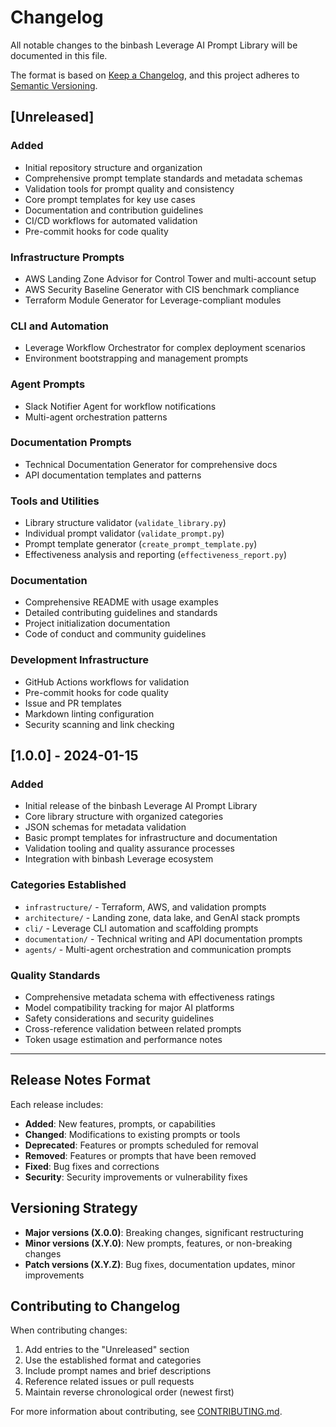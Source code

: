 # Changelog

All notable changes to the binbash Leverage AI Prompt Library will be documented in this file.

The format is based on [Keep a Changelog](https://keepachangelog.com/en/1.0.0/),
and this project adheres to [Semantic Versioning](https://semver.org/spec/v2.0.0.html).

## [Unreleased]

### Added
- Initial repository structure and organization
- Comprehensive prompt template standards and metadata schemas
- Validation tools for prompt quality and consistency
- Core prompt templates for key use cases
- Documentation and contribution guidelines
- CI/CD workflows for automated validation
- Pre-commit hooks for code quality

### Infrastructure Prompts
- AWS Landing Zone Advisor for Control Tower and multi-account setup
- AWS Security Baseline Generator with CIS benchmark compliance
- Terraform Module Generator for Leverage-compliant modules

### CLI and Automation
- Leverage Workflow Orchestrator for complex deployment scenarios
- Environment bootstrapping and management prompts

### Agent Prompts  
- Slack Notifier Agent for workflow notifications
- Multi-agent orchestration patterns

### Documentation Prompts
- Technical Documentation Generator for comprehensive docs
- API documentation templates and patterns

### Tools and Utilities
- Library structure validator (`validate_library.py`)
- Individual prompt validator (`validate_prompt.py`) 
- Prompt template generator (`create_prompt_template.py`)
- Effectiveness analysis and reporting (`effectiveness_report.py`)

### Documentation
- Comprehensive README with usage examples
- Detailed contributing guidelines and standards
- Project initialization documentation
- Code of conduct and community guidelines

### Development Infrastructure
- GitHub Actions workflows for validation
- Pre-commit hooks for code quality
- Issue and PR templates
- Markdown linting configuration
- Security scanning and link checking

## [1.0.0] - 2024-01-15

### Added
- Initial release of the binbash Leverage AI Prompt Library
- Core library structure with organized categories
- JSON schemas for metadata validation
- Basic prompt templates for infrastructure and documentation
- Validation tooling and quality assurance processes
- Integration with binbash Leverage ecosystem

### Categories Established
- `infrastructure/` - Terraform, AWS, and validation prompts
- `architecture/` - Landing zone, data lake, and GenAI stack prompts  
- `cli/` - Leverage CLI automation and scaffolding prompts
- `documentation/` - Technical writing and API documentation prompts
- `agents/` - Multi-agent orchestration and communication prompts

### Quality Standards
- Comprehensive metadata schema with effectiveness ratings
- Model compatibility tracking for major AI platforms
- Safety considerations and security guidelines
- Cross-reference validation between related prompts
- Token usage estimation and performance notes

---

## Release Notes Format

Each release includes:
- **Added**: New features, prompts, or capabilities
- **Changed**: Modifications to existing prompts or tools
- **Deprecated**: Features or prompts scheduled for removal
- **Removed**: Features or prompts that have been removed
- **Fixed**: Bug fixes and corrections
- **Security**: Security improvements or vulnerability fixes

## Versioning Strategy

- **Major versions (X.0.0)**: Breaking changes, significant restructuring
- **Minor versions (X.Y.0)**: New prompts, features, or non-breaking changes
- **Patch versions (X.Y.Z)**: Bug fixes, documentation updates, minor improvements

## Contributing to Changelog

When contributing changes:
1. Add entries to the "Unreleased" section
2. Use the established format and categories
3. Include prompt names and brief descriptions
4. Reference related issues or pull requests
5. Maintain reverse chronological order (newest first)

For more information about contributing, see [CONTRIBUTING.md](CONTRIBUTING.md).